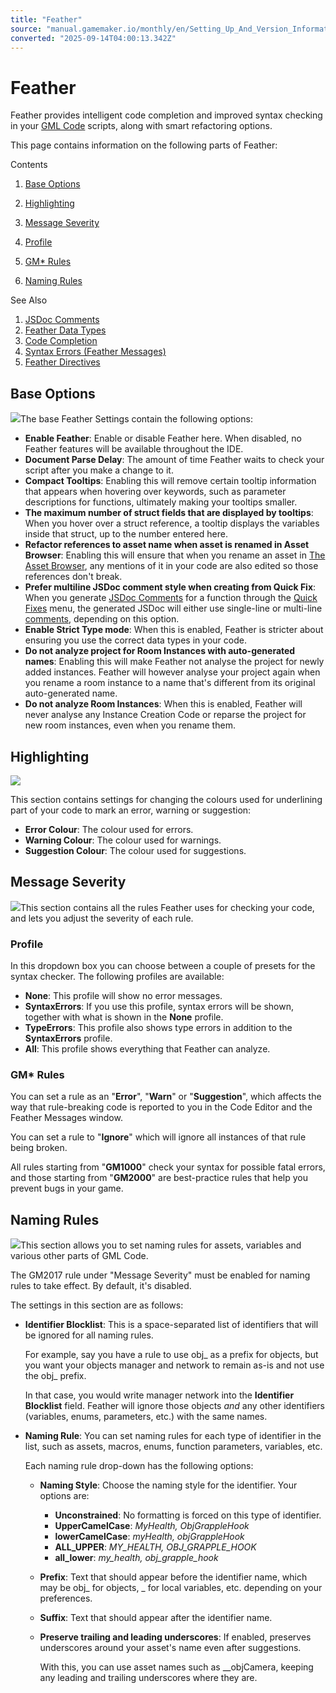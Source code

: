 ```yaml
---
title: "Feather"
source: "manual.gamemaker.io/monthly/en/Setting_Up_And_Version_Information/IDE_Preferences/Feather_Settings.htm"
converted: "2025-09-14T04:00:13.342Z"
---
```


# Feather

Feather provides intelligent code completion and improved syntax checking in your [GML Code](../../GameMaker_Language/GameMaker_Language_Index.md) scripts, along with smart refactoring options.

This page contains information on the following parts of Feather:

Contents

1.  [Base Options](Feather_Settings.htm#s1)
2.  [Highlighting](Feather_Settings.htm#s2)
3.  [Message Severity](Feather_Settings.htm#s3)

1.  [Profile](Feather_Settings.htm#message_severity_profile)
2.  [GM\* Rules](Feather_Settings.htm#message_severity_gm_rules)

5.  [Naming Rules](Feather_Settings.htm#s4)

See Also

1.  [JSDoc Comments](../../The_Asset_Editors/Code_Editor_Properties/JSDoc_Script_Comments.md)
2.  [Feather Data Types](../../The_Asset_Editors/Code_Editor_Properties/Feather_Data_Types.md)
3.  [Code Completion](../../The_Asset_Editors/Code_Editor_Properties/Feather_Features.md)
4.  [Syntax Errors (Feather Messages)](../../Additional_Information/Errors/Syntax_Errors.md)
5.  [Feather Directives](../../The_Asset_Editors/Code_Editor_Properties/Feather_Directives.md)

## Base Options

![](../../assets/Images/Setup_And_Version/Preferences/Feather/FeatherPrefs_Base.png)The base Feather Settings contain the following options:

-   **Enable Feather**: Enable or disable Feather here. When disabled, no Feather features will be available throughout the IDE.
-   **Document Parse Delay**: The amount of time Feather waits to check your script after you make a change to it.
-   **Compact Tooltips**: Enabling this will remove certain tooltip information that appears when hovering over keywords, such as parameter descriptions for functions, ultimately making your tooltips smaller.
-   **The maximum number of struct fields that are displayed by tooltips**: When you hover over a struct reference, a tooltip displays the variables inside that struct, up to the number entered here.
-   **Refactor references to asset name when asset is renamed in Asset Browser**: Enabling this will ensure that when you rename an asset in [The Asset Browser](../../Introduction/The_Asset_Browser.md), any mentions of it in your code are also edited so those references don't break.
-   **Prefer multiline JSDoc comment style when creating from Quick Fix**: When you generate [JSDoc Comments](../../The_Asset_Editors/Code_Editor_Properties/JSDoc_Script_Comments.md) for a function through the [Quick Fixes](../../The_Asset_Editors/Code_Editor_Properties/Feather_Features.htm#h1) menu, the generated JSDoc will either use single-line or multi-line [comments](../../GameMaker_Language/GML_Overview/Commenting_Code.md), depending on this option.
-   **Enable Strict Type mode**: When this is enabled, Feather is stricter about ensuring you use the correct data types in your code.
-   **Do not analyze project for Room Instances with auto-generated names**: Enabling this will make Feather not analyse the project for newly added instances. Feather will however analyse your project again when you rename a room instance to a name that's different from its original auto-generated name.
-   **Do not analyze Room Instances**: When this is enabled, Feather will never analyse any Instance Creation Code or reparse the project for new room instances, even when you rename them.

## Highlighting

![](../../assets/Images/Setup_And_Version/Preferences/Feather/FeatherPrefs_Highlighting.png)

This section contains settings for changing the colours used for underlining part of your code to mark an error, warning or suggestion:

-   **Error Colour**: The colour used for errors.
-   **Warning Colour**: The colour used for warnings.
-   **Suggestion Colour**: The colour used for suggestions.

## Message Severity

![](../../assets/Images/Setup_And_Version/Preferences/Feather/FeatherPrefs_Severity.png)This section contains all the rules Feather uses for checking your code, and lets you adjust the severity of each rule.

### Profile

In this dropdown box you can choose between a couple of presets for the syntax checker. The following profiles are available:

-   **None**: This profile will show no error messages.
-   **SyntaxErrors**: If you use this profile, syntax errors will be shown, together with what is shown in the **None** profile.
-   **TypeErrors**: This profile also shows type errors in addition to the **SyntaxErrors** profile.
-   **All**: This profile shows everything that Feather can analyze.

### GM\* Rules

You can set a rule as an "**Error**", "**Warn**" or "**Suggestion**", which affects the way that rule-breaking code is reported to you in the Code Editor and the Feather Messages window.

You can set a rule to "**Ignore**" which will ignore all instances of that rule being broken.

All rules starting from "**GM1000**" check your syntax for possible fatal errors, and those starting from "**GM2000**" are best-practice rules that help you prevent bugs in your game.

## Naming Rules

![](../../assets/Images/Setup_And_Version/Preferences/Feather/FeatherPrefs_NamingRules.png)This section allows you to set naming rules for assets, variables and various other parts of GML Code.

The GM2017 rule under "Message Severity" must be enabled for naming rules to take effect. By default, it's disabled.

The settings in this section are as follows:

-   **Identifier Blocklist**: This is a space-separated list of identifiers that will be ignored for all naming rules.

    For example, say you have a rule to use obj\_ as a prefix for objects, but you want your objects manager and network to remain as-is and not use the obj\_ prefix.

    In that case, you would write manager network into the **Identifier Blocklist** field. Feather will ignore those objects _and_ any other identifiers (variables, enums, parameters, etc.) with the same names.
-   **<identifier> Naming Rule**: You can set naming rules for each type of identifier in the list, such as assets, macros, enums, function parameters, variables, etc.

    Each naming rule drop-down has the following options:
    -   **Naming Style**: Choose the naming style for the identifier. Your options are:
        -   **Unconstrained**: No formatting is forced on this type of identifier.
        -   **UpperCamelCase**: _MyHealth, ObjGrappleHook_
        -   **lowerCamelCase**: _myHealth, objGrappleHook_
        -   **ALL\_UPPER**: _MY\_HEALTH, OBJ\_GRAPPLE\_HOOK_
        -   **all\_lower**: _my\_health, obj\_grapple\_hook_
    -   **Prefix**: Text that should appear before the identifier name, which may be obj\_ for objects, \_ for local variables, etc. depending on your preferences.
    -   **Suffix**: Text that should appear after the identifier name.
    -   **Preserve trailing and leading underscores**: If enabled, preserves underscores around your asset's name even after suggestions.

        With this, you can use asset names such as \_\_objCamera, keeping any leading and trailing underscores where they are.